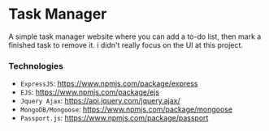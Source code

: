 <h1>Task Manager</h1>

A simple task manager website where you can add a to-do list, then mark a finished task to remove it.
i didn't really focus on the UI at this project.

### Technologies

  * `ExpressJS`: https://www.npmjs.com/package/express
  * `EJS`: https://www.npmjs.com/package/ejs
  * `Jquery Ajax`: https://api.jquery.com/jquery.ajax/
  * `MongoDB/Mongoose`: https://www.npmjs.com/package/mongoose
  * `Passport.js`: https://www.npmjs.com/package/passport
